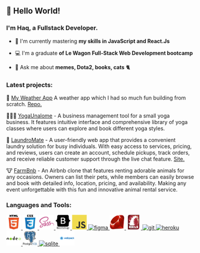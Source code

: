 <h2 align="left">👋  Hello World!</h1>
<h3 align="left">I'm Haq, a Fullstack Developer.</h3>

- 🌱 I'm currently mastering **my skills in JavaScript and React.Js**

- 💻  I'm a graduate **of Le Wagon Full-Stack Web Development bootcamp**

- 💬 Ask me about **memes, Dota2, books, cats** 🐈

<h3 align="left">Latest projects:</h3>

🔆 [My Weather App](https://haqcked.github.io/weather-app) A weather app which I had so much fun building from scratch. [Repo.](https://github.com/haqcked/weather-app)



🧘🏽‍♀️ [YogaUnalome](https://github.com/wJoenn/YogaUnalome) - A business management tool for a small yoga business. It features intuitive interface and comprehensive library of yoga classes where users can explore and book different yoga styles.

🧺 [LaundroMate](https://github.com/haqcked/LaundroMate) - A user-friendly web app that provides a convenient laundry solution for busy individuals. With easy access to services, pricing, and reviews, users can create an account, schedule pickups, track orders, and receive reliable customer support through the live chat feature. [Site.](https://www.laundro-mate.me/)

🐮 [FarmBnb](https://github.com/haqcked/FarmBnb) - An Airbnb clone that features renting adorable animals for any occasions. Owners can list their pets, while members can easily browse and book with detailed info, location, pricing, and availability. Making any event unforgettable with this fun and innovative animal rental service.

<h3 align="left">Languages and Tools:</h3>
<p align="left"> <a href="https://www.w3.org/html/" target="_blank" rel="noreferrer"> <img src="https://raw.githubusercontent.com/devicons/devicon/master/icons/html5/html5-original-wordmark.svg" alt="html5" width="40" height="40"/> </a> <a href="https://www.w3schools.com/css/" target="_blank" rel="noreferrer"> <img src="https://raw.githubusercontent.com/devicons/devicon/master/icons/css3/css3-original-wordmark.svg" alt="css3" width="40" height="40"/> </a> <a href="https://sass-lang.com" target="_blank" rel="noreferrer"> <img src="https://raw.githubusercontent.com/devicons/devicon/master/icons/sass/sass-original.svg" alt="sass" width="40" height="40"/> <a href="https://getbootstrap.com" target="_blank" rel="noreferrer"> <img src="https://raw.githubusercontent.com/devicons/devicon/master/icons/bootstrap/bootstrap-plain-wordmark.svg" alt="bootstrap" width="40" height="40"/> </a> <a href="https://developer.mozilla.org/en-US/docs/Web/JavaScript" target="_blank" rel="noreferrer"> <img src="https://raw.githubusercontent.com/devicons/devicon/master/icons/javascript/javascript-original.svg" alt="javascript" width="40" height="40"/> </a> <a href="https://www.figma.com/" target="_blank" rel="noreferrer"> <img src="https://www.vectorlogo.zone/logos/figma/figma-icon.svg" alt="figma" width="40" height="40"/> <a href="https://www.ruby-lang.org/en/" target="_blank" rel="noreferrer"> <img src="https://raw.githubusercontent.com/devicons/devicon/master/icons/ruby/ruby-original.svg" alt="ruby" width="40" height="40"/> </a> <a href="https://rubyonrails.org" target="_blank" rel="noreferrer"> <img src="https://raw.githubusercontent.com/devicons/devicon/master/icons/rails/rails-original-wordmark.svg" alt="rails" width="40" height="40"/> </a> <a href="https://git-scm.com/" target="_blank" rel="noreferrer"> <img src="https://www.vectorlogo.zone/logos/git-scm/git-scm-icon.svg" alt="git" width="40" height="40"/> </a> <a href="https://heroku.com" target="_blank" rel="noreferrer"> <img src="https://www.vectorlogo.zone/logos/heroku/heroku-icon.svg" alt="heroku" width="40" height="40"/> </a> <a href="https://nodejs.org" target="_blank" rel="noreferrer"> <img src="https://raw.githubusercontent.com/devicons/devicon/master/icons/nodejs/nodejs-original-wordmark.svg" alt="nodejs" width="40" height="40"/> </a> <a href="https://www.postgresql.org" target="_blank" rel="noreferrer"> <img src="https://raw.githubusercontent.com/devicons/devicon/master/icons/postgresql/postgresql-original-wordmark.svg" alt="postgresql" width="40" height="40"/> </a> </a> <a href="https://www.sqlite.org/" target="_blank" rel="noreferrer"> <img src="https://www.vectorlogo.zone/logos/sqlite/sqlite-icon.svg" alt="sqlite" width="40" height="40"/> </a> <a href="https://webpack.js.org" target="_blank" rel="noreferrer"> <img src="https://raw.githubusercontent.com/devicons/devicon/d00d0969292a6569d45b06d3f350f463a0107b0d/icons/webpack/webpack-original-wordmark.svg" alt="webpack" width="40" height="40"/> </a> </p>
